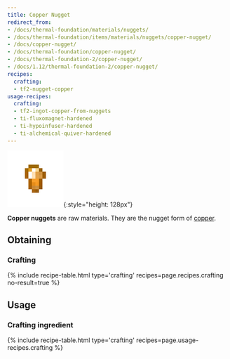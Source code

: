 ```yaml
---
title: Copper Nugget
redirect_from:
- /docs/thermal-foundation/materials/nuggets/
- /docs/thermal-foundation/items/materials/nuggets/copper-nugget/
- /docs/copper-nugget/
- /docs/thermal-foundation/copper-nugget/
- /docs/thermal-foundation-2/copper-nugget/
- /docs/1.12/thermal-foundation-2/copper-nugget/
recipes:
  crafting:
  - tf2-nugget-copper
usage-recipes:
  crafting:
  - tf2-ingot-copper-from-nuggets
  - ti-fluxomagnet-hardened
  - ti-hypoinfuser-hardened
  - ti-alchemical-quiver-hardened
---
```


![Copper nugget](/assets/images/thermal-foundation-2/nugget-copper.png){:style="height: 128px"}


**Copper nuggets** are raw materials. They are the nugget form of
[copper](/docs/1.12/thermal-foundation/copper-ingot/).


Obtaining
---------

### Crafting
{% include recipe-table.html type='crafting' recipes=page.recipes.crafting no-result=true %}


Usage
-----

### Crafting ingredient
{% include recipe-table.html type='crafting' recipes=page.usage-recipes.crafting %}
